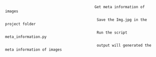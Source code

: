                                              Get meta information of images
                                             
                                              Save the Img.jpg in the project folder
                                              
                                              Run the script meta_information.py 
                                              
                                              output will generated the meta information of images
